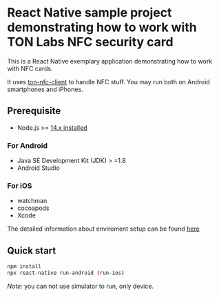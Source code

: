 # React Native sample project demonstrating how to work with TON Labs NFC security card

This is a React Native exemplary application demonstrating how to work with NFC cards. 

It uses  [ton-nfc-client](https://github.com/tonlabs/ton-nfc-client) to handle NFC stuff. You may run both on Android smartphones and iPhones.

## Prerequisite

* Node.js >= [14.x installed](https://nodejs.org)

### For Android
* Java SE Development Kit (JDK) > =1.8
* Android Studio

### For iOS
* watchman
* cocoapods
* Xcode

The detailed information about enviroment setup can be found [here](https://reactnative.dev/docs/environment-setup)

## Quick start

```sh
npm install
npx react-native run-android (run-ios)
```
_Note:_ you can not use simulator to run, only device. 
